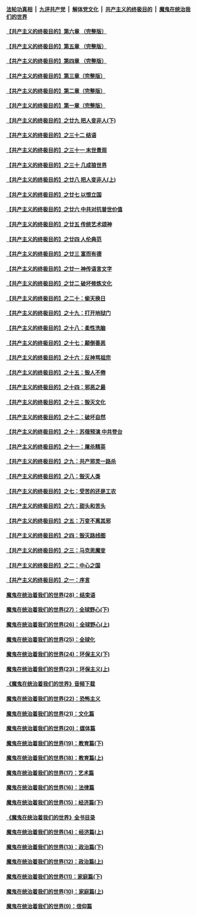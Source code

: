 ####  [法轮功真相](../../../../basic/blob/master/README.md?t=09181513) &nbsp;|&nbsp; [九评共产党](../../../../9ping.md/blob/master/README.md?t=09181513) &nbsp;|&nbsp; [解体党文化](../../../../jtdwh.md/blob/master/README.md?t=09181513)  &nbsp;|&nbsp; [共产主义的终极目的](../../../../gczydzjmd.md/blob/master/README.md?t=09181513) &nbsp;|&nbsp; [魔鬼在统治我们的世界](../../../../mgztzwmdsj.md/blob/master/README.md?t=09181513) 

#### [【共产主义的终极目的】第六章 （完整版）](../pages/nsc422/n11428913.md?t=09181513) 

#### [【共产主义的终极目的】第五章 （完整版）](../pages/nsc422/n11428912.md?t=09181513) 

#### [【共产主义的终极目的】第四章 （完整版）](../pages/nsc422/n11428907.md?t=09181513) 

#### [【共产主义的终极目的】第三章（完整版）](../pages/nsc422/n11428848.md?t=09181513) 

#### [【共产主义的终极目的】第二章（完整版）](../pages/nsc422/n11428831.md?t=09181513) 

#### [【共产主义的终极目的】第一章（完整版）](../pages/nsc422/n11417651.md?t=09181513) 

#### [【共产主义的终极目的】之廿九 把人变非人(下)](../pages/nsc422/n11344140.md?t=09181513) 

#### [【共产主义的终极目的】之三十二 结语](../pages/nsc422/n11360535.md?t=09181513) 

#### [【共产主义的终极目的】之三十一 末世景观](../pages/nsc422/n11351129.md?t=09181513) 

#### [【共产主义的终极目的】之三十 几成狼世界](../pages/nsc422/n11348280.md?t=09181513) 

#### [【共产主义的终极目的】之廿八 把人变非人(上)](../pages/nsc422/n11340492.md?t=09181513) 

#### [【共产主义的终极目的】之廿七 以恨立国](../pages/nsc422/n11336944.md?t=09181513) 

#### [【共产主义的终极目的】之廿六 中共对抗普世价值](../pages/nsc422/n11324785.md?t=09181513) 

#### [【共产主义的终极目的】之廿五 传统艺术颂神](../pages/nsc422/n11296396.md?t=09181513) 

#### [【共产主义的终极目的】之廿四 人伦典范](../pages/nsc422/n11296397.md?t=09181513) 

#### [【共产主义的终极目的】之廿三 富而有德](../pages/nsc422/n11283598.md?t=09181513) 

#### [【共产主义的终极目的】之廿一 神传语言文字](../pages/nsc422/n11263265.md?t=09181513) 

#### [【共产主义的终极目的】之廿二 破坏修炼文化](../pages/nsc422/n11245728.md?t=09181513) 

#### [【共产主义的终极目的】之二十：偷天换日](../pages/nsc422/n11238846.md?t=09181513) 

#### [【共产主义的终极目的】之十九：打开地狱门](../pages/nsc422/n11206376.md?t=09181513) 

#### [【共产主义的终极目的】之十八：柔性洗脑](../pages/nsc422/n11199994.md?t=09181513) 

#### [【共产主义的终极目的】之十七：颠倒善恶](../pages/nsc422/n11179782.md?t=09181513) 

#### [【共产主义的终极目的】之十六：反神骂祖宗](../pages/nsc422/n11166798.md?t=09181513) 

#### [【共产主义的终极目的】之十五：毁人不倦](../pages/nsc422/n11166792.md?t=09181513) 

#### [【共产主义的终极目的】之十四：邪恶之最](../pages/nsc422/n11150249.md?t=09181513) 

#### [【共产主义的终极目的】之十三：毁灭文化](../pages/nsc422/n11135227.md?t=09181513) 

#### [【共产主义的终极目的】之十二：破坏自然](../pages/nsc422/n11135214.md?t=09181513) 

#### [【共产主义的终极目的】之十：苏俄预演 中共登台](../pages/nsc422/n11118424.md?t=09181513) 

#### [【共产主义的终极目的】之十一：屠杀精英](../pages/nsc422/n11118442.md?t=09181513) 

#### [【共产主义的终极目的】之九：共产邪灵一路杀](../pages/nsc422/n11114139.md?t=09181513) 

#### [【共产主义的终极目的】之八：毁灭人类](../pages/nsc422/n11108503.md?t=09181513) 

#### [【共产主义的终极目的】之七：受苦的还是工农](../pages/nsc422/n11101809.md?t=09181513) 

#### [【共产主义的终极目的】之六：甜头和苦头](../pages/nsc422/n11096971.md?t=09181513) 

#### [【共产主义的终极目的】之五：万变不离其邪](../pages/nsc422/n11091285.md?t=09181513) 

#### [【共产主义的终极目的】之四：毁灭路线图](../pages/nsc422/n11086284.md?t=09181513) 

#### [【共产主义的终极目的】之三：马克思魔变](../pages/nsc422/n11061941.md?t=09181513) 

#### [【共产主义的终极目的】之二：中心之国](../pages/nsc422/n11047728.md?t=09181513) 

#### [【共产主义的终极目的】之一：序言](../pages/nsc422/n11086077.md?t=09181513) 

#### [魔鬼在统治着我们的世界(28)：结束语](../pages/nsc422/n10936246.md?t=09181513) 

#### [魔鬼在统治着我们的世界(27)：全球野心(下)](../pages/nsc422/n10928319.md?t=09181513) 

#### [魔鬼在统治着我们的世界(26)：全球野心(上)](../pages/nsc422/n10900318.md?t=09181513) 

#### [魔鬼在统治着我们的世界(25)：全球化](../pages/nsc422/n10788205.md?t=09181513) 

#### [魔鬼在统治着我们的世界(24)：环保主义(下)](../pages/nsc422/n10695307.md?t=09181513) 

#### [魔鬼在统治着我们的世界(23)：环保主义(上)](../pages/nsc422/n10688613.md?t=09181513) 

#### [《魔鬼在统治着我们的世界》音频下载](../pages/nsc422/n10635553.md?t=09181513) 

#### [魔鬼在统治着我们的世界(22)：恐怖主义](../pages/nsc422/n10614727.md?t=09181513) 

#### [魔鬼在统治着我们的世界(21)：文化篇](../pages/nsc422/n10597706.md?t=09181513) 

#### [魔鬼在统治着我们的世界(20)：媒体篇](../pages/nsc422/n10586579.md?t=09181513) 

#### [魔鬼在统治着我们的世界(19)：教育篇(下)](../pages/nsc422/n10564808.md?t=09181513) 

#### [魔鬼在统治着我们的世界(18)：教育篇(上)](../pages/nsc422/n10526970.md?t=09181513) 

#### [魔鬼在统治着我们的世界(17)：艺术篇](../pages/nsc422/n10499093.md?t=09181513) 

#### [魔鬼在统治着我们的世界(16)：法律篇](../pages/nsc422/n10485969.md?t=09181513) 

#### [魔鬼在统治着我们的世界(15)：经济篇(下)](../pages/nsc422/n10469975.md?t=09181513) 

#### [《魔鬼在统治着我们的世界》全书目录](../pages/nsc422/n10464261.md?t=09181513) 

#### [魔鬼在统治着我们的世界(14)：经济篇(上)](../pages/nsc422/n10457370.md?t=09181513) 

#### [魔鬼在统治着我们的世界(13)：政治篇(下)](../pages/nsc422/n10448270.md?t=09181513) 

#### [魔鬼在统治着我们的世界(12)：政治篇(上)](../pages/nsc422/n10444576.md?t=09181513) 

#### [魔鬼在统治着我们的世界(11)：家庭篇(下)](../pages/nsc422/n10440961.md?t=09181513) 

#### [魔鬼在统治着我们的世界(10)：家庭篇(上)](../pages/nsc422/n10435448.md?t=09181513) 

#### [魔鬼在统治着我们的世界(9)：信仰篇](../pages/nsc422/n10432159.md?t=09181513) 

